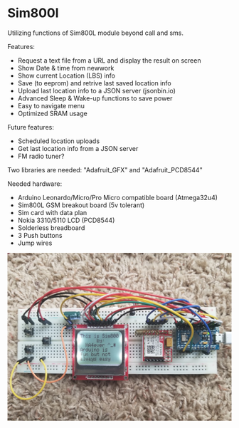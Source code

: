 # Sim800l
Utilizing functions of Sim800L module beyond call and sms.

Features:
* Request a text file from a URL and display the result on screen
* Show Date & time from newwork
* Show current Location (LBS) info
* Save (to eeprom) and retrive last saved location info
* Upload last location info to a JSON server (jsonbin.io)
* Advanced Sleep & Wake-up functions to save power
* Easy to navigate menu
* Optimized SRAM usage

Future features:
* Scheduled location uploads
* Get last location info from a JSON server 
* FM radio tuner?

Two libraries are needed: "Adafruit_GFX" and "Adafruit_PCD8544"


Needed hardware:
* Arduino Leonardo/Micro/Pro Micro compatible board (Atmega32u4)
* Sim800L GSM breakout board (5v tolerant)
* Sim card with data plan
* Nokia 3310/5110 LCD (PCD8544)
* Solderless breadboard
* 3 Push buttons
* Jump wires


![alt text](https://github.com/HA4ever37/Sim800l/blob/master/Atmega32u4+PCD8544+Sim800L.jpg?raw=true)
